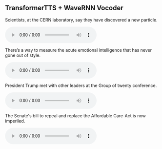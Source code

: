 ## TransformerTTS + WaveRNN Vocoder

<p class="text">Scientists, at the CERN laboratory, say they have discovered a new particle.</p>
<audio src="https://github.com/as-ideas/tts_model_outputs/blob/master/ljspeech_transformertts/cern_particle.wav?raw=true" controls preload></audio>

<p class="text">There’s a way to measure the acute emotional intelligence that has never gone out of style.</p>
<audio src="https://github.com/as-ideas/tts_model_outputs/blob/master/ljspeech_transformertts/EQ.wav?raw=true" controls preload></audio>

<p class="text">President Trump met with other leaders at the Group of twenty conference.</p>
<audio src="https://github.com/as-ideas/tts_model_outputs/blob/master/ljspeech_transformertts/Trump.wav?raw=true" controls preload></audio>

<p class="text">The Senate's bill to repeal and replace the Affordable Care-Act is now imperiled.</p>
<audio src="https://github.com/as-ideas/tts_model_outputs/blob/master/ljspeech_transformertts/affordablecareact.wav?raw=true" controls preload></audio>
